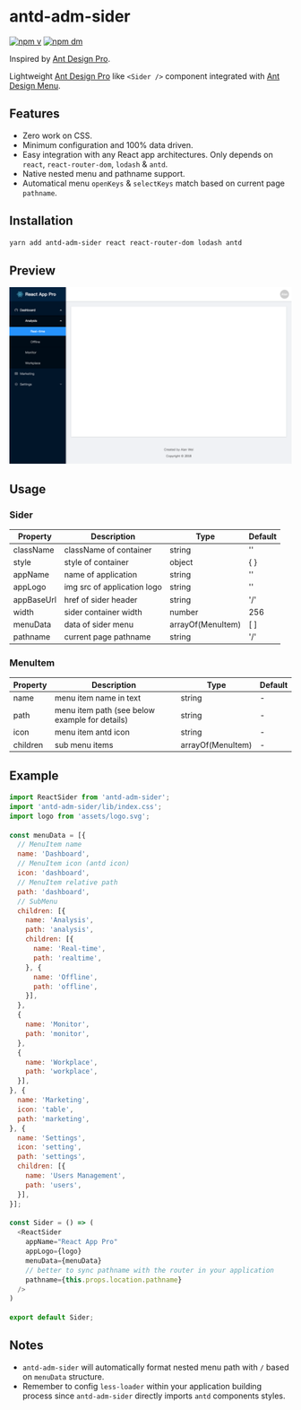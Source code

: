 # antd-adm-sider

[![npm v](https://img.shields.io/npm/v/react-sider.svg)](https://www.npmjs.com/package/react-sider)
[![npm dm](https://img.shields.io/npm/dm/react-sider.svg)](https://www.npmjs.com/package/react-sider)

Inspired by [Ant Design Pro](https://pro.ant.design/).

Lightweight [Ant Design Pro](https://pro.ant.design/) like `<Sider />` component integrated with [Ant Design Menu](http://ant.design/components/menu/).

## Features
* Zero work on CSS.
* Minimum configuration and 100% data driven.
* Easy integration with any React app architectures. Only depends on `react`, `react-router-dom`, `lodash` & `antd`.
* Native nested menu and pathname support.
* Automatical menu `openKeys` & `selectKeys` match based on current page `pathname`.

## Installation

```bash
yarn add antd-adm-sider react react-router-dom lodash antd
```

## Preview

![](./demo/preview.png)

## Usage

### Sider
| Property   | Description                 | Type              | Default |
| ---------- | --------------------------- | ----------------- | ------- |
| className  | className of container      | string            | ''      |
| style      | style of container          | object            | { }     |
| appName    | name of application         | string            | ''      |
| appLogo    | img src of application logo | string            | ''      |
| appBaseUrl | href of sider header        | string            | '/'     |
| width      | sider container width       | number            | 256     |
| menuData   | data of sider menu          | arrayOf(MenuItem) | [ ]     |
| pathname   | current page pathname       | string            | '/'     |

### MenuItem
| Property | Description                                    | Type              | Default |
| -------- | ---------------------------------------------- | ----------------- | ------- |
| name     | menu item name in text                         | string            | -       |
| path     | menu item path (see below example for details) | string            | -       |
| icon     | menu item antd icon                            | string            | -       |
| children | sub menu items                                 | arrayOf(MenuItem) | -       |

## Example

```javascript
import ReactSider from 'antd-adm-sider';
import 'antd-adm-sider/lib/index.css';
import logo from 'assets/logo.svg';

const menuData = [{
  // MenuItem name
  name: 'Dashboard',
  // MenuItem icon (antd icon)
  icon: 'dashboard',
  // MenuItem relative path
  path: 'dashboard',
  // SubMenu
  children: [{
    name: 'Analysis',
    path: 'analysis',
    children: [{
      name: 'Real-time',
      path: 'realtime',
    }, {
      name: 'Offline',
      path: 'offline',
    }],
  },
  {
    name: 'Monitor',
    path: 'monitor',
  },
  {
    name: 'Workplace',
    path: 'workplace',
  }],
}, {
  name: 'Marketing',
  icon: 'table',
  path: 'marketing',
}, {
  name: 'Settings',
  icon: 'setting',
  path: 'settings',
  children: [{
    name: 'Users Management',
    path: 'users',
  }],
}];

const Sider = () => (
  <ReactSider
    appName="React App Pro"
    appLogo={logo}
    menuData={menuData}
    // better to sync pathname with the router in your application
    pathname={this.props.location.pathname}
  />
)

export default Sider;
```

## Notes
* `antd-adm-sider` will automatically format nested menu path with `/` based on `menuData` structure.
* Remember to config `less-loader` within your application building process since `antd-adm-sider` directly imports `antd` components styles.